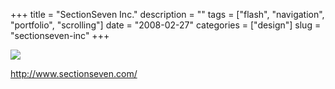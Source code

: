 +++
title = "SectionSeven Inc."
description = ""
tags = ["flash", "navigation", "portfolio", "scrolling"]
date = "2008-02-27"
categories = ["design"]
slug = "sectionseven-inc"
+++


 

  <div id="screens-thumbs" class="clearfix">
    <div class="txt-center" id="design-submission"><a href="http://www.sectionseven.com/"><img id='bluga-thumbnail-876' class='bluga-thumbnail large' src='//konigi.com/media/bluga/
wt47f279175b6df_0.jpg'/></a></div>  
  </div>   
<p><a href="http://www.sectionseven.com/">http://www.sectionseven.com/</a></p>




